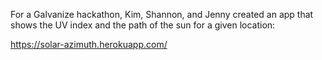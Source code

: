 For a Galvanize hackathon, Kim, Shannon, and Jenny created an app that shows the UV index and the path of the sun for a given location: 


https://solar-azimuth.herokuapp.com/
